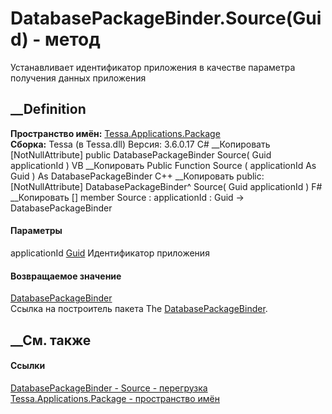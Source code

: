 # DatabasePackageBinder.Source(Guid) - метод
Устанавливает идентификатор приложения в качестве параметра получения данных
приложения
## __Definition
 **Пространство имён:**
[Tessa.Applications.Package](N_Tessa_Applications_Package.htm)  
 **Сборка:** Tessa (в Tessa.dll) Версия: 3.6.0.17
C# __Копировать
    [NotNullAttribute]
    public DatabasePackageBinder Source(
    	Guid applicationId
    )
VB __Копировать
    <NotNullAttribute>
    Public Function Source ( 
    	applicationId As Guid
    ) As DatabasePackageBinder
C++ __Копировать
     public:
    [NotNullAttribute]
    DatabasePackageBinder^ Source(
    	Guid applicationId
    )
F# __Копировать
     [<NotNullAttribute>]
    member Source : 
            applicationId : Guid -> DatabasePackageBinder 
#### Параметры
applicationId [Guid](https://learn.microsoft.com/dotnet/api/system.guid)
     Идентификатор приложения 
#### Возвращаемое значение
[DatabasePackageBinder](T_Tessa_Applications_Package_DatabasePackageBinder.htm)  
Ссылка на построитель пакета The
[DatabasePackageBinder](T_Tessa_Applications_Package_DatabasePackageBinder.htm).
## __См. также
#### Ссылки
[DatabasePackageBinder -
](T_Tessa_Applications_Package_DatabasePackageBinder.htm)
[Source -
перегрузка](Overload_Tessa_Applications_Package_DatabasePackageBinder_Source.htm)
[Tessa.Applications.Package - пространство
имён](N_Tessa_Applications_Package.htm)
